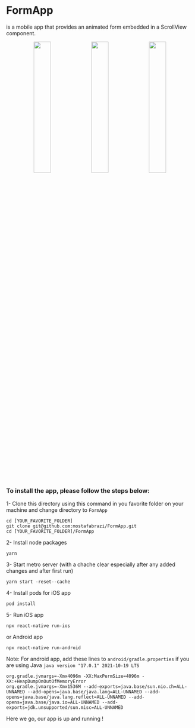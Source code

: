 # FormApp 
is a mobile app that provides an animated form embedded in a ScrollView component.


<p align="center">
<img src="https://user-images.githubusercontent.com/16275632/185802913-ab797d1e-8de8-47ce-96d0-34136d48e8ef.png" width=30% height=30%>
<img src="https://user-images.githubusercontent.com/16275632/185802995-02186042-2399-49dd-af2b-c5b8a5c2b8d2.png" width=30% height=30%>
<img src="https://user-images.githubusercontent.com/16275632/185803413-9c286591-6661-4fc0-8f23-280723cf5072.png" width=30% height=30%>
</p>

### To install the app, please follow the steps below:

1- Clone this directory using this command in you favorite folder on your machine and change directory to `FormApp`

```
cd [YOUR_FAVORITE_FOLDER]
git clone git@github.com:mostafabrazi/FormApp.git
cd [YOUR_FAVORITE_FOLDER]/FormApp
```

2- Install node packages

```
yarn
```

3- Start metro server (with a chache clear especially after any added changes and after first run)

```
yarn start -reset--cache
```

4- Install pods for iOS app

```
pod install
```

5- Run iOS app

```
npx react-native run-ios
```

or Android app

```
npx react-native run-android
```

Note: For android app, add these lines to `android/gradle.properties` if you are using Java `java version "17.0.1" 2021-10-19 LTS`

```
org.gradle.jvmargs=-Xmx4096m -XX:MaxPermSize=4096m -XX:+HeapDumpOnOutOfMemoryError
org.gradle.jvmargs=-Xmx1536M --add-exports=java.base/sun.nio.ch=ALL-UNNAMED --add-opens=java.base/java.lang=ALL-UNNAMED --add-opens=java.base/java.lang.reflect=ALL-UNNAMED --add-opens=java.base/java.io=ALL-UNNAMED --add-exports=jdk.unsupported/sun.misc=ALL-UNNAMED
```

Here we go, our app is up and running !

